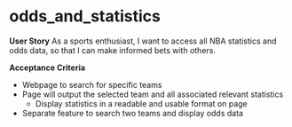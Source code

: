 # odds_and_statistics

**User Story**
As a sports enthusiast, I want to access all NBA statistics and odds data, so that I can make informed bets with others.

**Acceptance Criteria**
- Webpage to search for specific teams
- Page will output the selected team and all associated relevant statistics
    - Display statistics in a readable and usable format on page
- Separate feature to search two teams and display odds data
